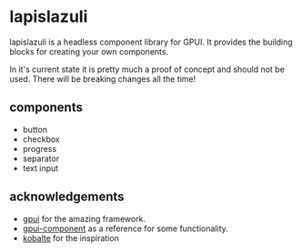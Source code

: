 
# lapislazuli

lapislazuli is a headless component library for GPUI. It provides the building blocks for creating your own components.

In it's current state it is pretty much a proof of concept and should not be used. There will be breaking changes all the time!

## components

- button
- checkbox
- progress
- separator
- text input

## acknowledgements

 - [gpui](https://github.com/zed-industries/zed/tree/main/crates/gpui) for the amazing framework.
 - [gpui-component](https://github.com/longbridge/gpui-component) as a reference for some functionality.
- [kobalte](https://github.com/kobaltedev/kobalte) for the inspiration
